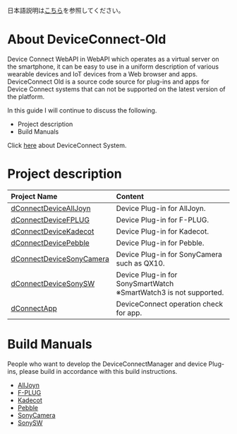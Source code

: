 日本語説明は[こちら](README.md)を参照してください。

# About DeviceConnect-Old
Device Connect WebAPI in WebAPI which operates as a virtual server on the smartphone, it can be easy to use in a uniform description of various wearable devices and IoT devices from a Web browser and apps.
DeviceConnect Old is a source code source for plug-ins and apps for Device Connect systems that can not be supported on the latest version of the platform.

In this guide I will continue to discuss the following.

* Project description
* Build Manuals

Click [here](https://github.com/DeviceConnect/DeviceConnect-Docs/wiki)
 about DeviceConnect System.


# Project description
| Project Name|Content  |
|:-----------|:---------|
|[dConnectDeviceAllJoyn](Android/dConnectDeviceAllJoyn)|Device Plug-in for AllJoyn.|
|[dConnectDeviceFPLUG](Android/dConnectDeviceFPLUG)|Device Plug-in for F-PLUG.|
|[dConnectDeviceKadecot](Android/dConnectDeviceKadecot)|Device Plug-in for Kadecot.|
|[dConnectDevicePebble](Android/dConnectDevicePebble)|Device Plug-in for Pebble.|
|[dConnectDeviceSonyCamera](Android/dConnectDeviceSonyCamera)|Device Plug-in for SonyCamera such as QX10.|
|[dConnectDeviceSonySW](Android/dConnectDeviceSonySW)|Device Plug-in for SonySmartWatch<br>※SmartWatch3 is not supported.|
|[dConnectApp](Android/dConnectApp)|DeviceConnect operation check for app.|


# Build Manuals
People who want to develop the DeviceConnectManager and device Plug-ins, please build in accordance with this build instructions.

* [AllJoyn](https://github.com/DeviceConnect/DeviceConnect-Old/wiki/AllJoyn-Build)
* [F-PLUG](https://github.com/DeviceConnect/DeviceConnect-Old/wiki/F-PLUG-Build)
* [Kadecot](https://github.com/DeviceConnect/DeviceConnect-Old/wiki/Kadecot-Build)
* [Pebble](https://github.com/DeviceConnect/DeviceConnect-Old/wiki/Pebble-Build)
* [SonyCamera](https://github.com/DeviceConnect/DeviceConnect-Old/wiki/SonyCamera-Build)
* [SonySW](https://github.com/DeviceConnect/DeviceConnect-Old/wiki/SonySW-Build)
